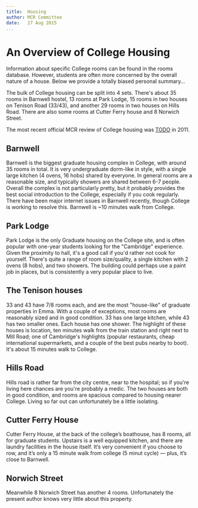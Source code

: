 ```yaml
---
title:  Housing  
author: MCR Committee  
date:   27 Aug 2015  
...
```


# An Overview of College Housing

Information about specific College rooms can be found in the rooms
database. However, students are often more concerned by the overall
nature of a house. Below we provide a totally biased personal summary…

The bulk of College housing can be split into 4 sets. There's about 35
rooms in Barnwell hostel, 13 rooms at Park Lodge, 15 rooms in two houses
on Tenison Road (33/43), and another 29 rooms in two houses on Hills
Road. There are also some rooms at Cutter Ferry house and 8 Norwich
Street.

The most recent official MCR review of College housing was
[TODO](uploads/accommodation_reviews/accommodation_review_2011.pdf)
in 2011.

## Barnwell

Barnwell is the biggest graduate housing complex in College, with around
35 rooms in total. It is very undergraduate dorm-like in style, with a
single large kitchen (4 ovens, 16 hobs) shared by everyone. In general
rooms are a reasonable size, and typically showers are shared between
6-7 people. Overall the complex is not particularly pretty, but it
probably provides the best social introduction to the College,
especially if you cook regularly. There have been major internet issues
in Barnwell recently, though College is working to resolve this.
Barnwell is \~10 minutes walk from College.

## Park Lodge

Park Lodge is the only Graduate housing on the College site, and is
often popular with one-year students looking for the "Cambridge"
experience. Given the proximity to hall, it's a good call if you'd
rather not cook for yourself. There's quite a range of room
size/quality, a single kitchen with 2 ovens (8 hobs), and two showers.
The building could perhaps use a paint job in places, but is
consistently a very popular place to live.

## The Tenison houses

33 and 43 have 7/8 rooms each, and are the most "house-like" of graduate
properties in Emma. With a couple of exceptions, most rooms are
reasonably sized and in good condition. 33 has one large kitchen, while
43 has two smaller ones. Each house has one shower. The highlight of
these houses is location, ten minutes walk from the train station and
right next to Mill Road; one of Cambridge's highlights (popular
restaurants, cheap international supermarkets, and a couple of the best
pubs nearby to boot). It's about 15 minutes walk to College.

## Hills Road

Hills road is rather far from the city centre, near to the hospital; so
if you're living here chances are you're probably a medic. The two
houses are both in good condition, and rooms are spacious compared to
housing nearer College. Living so far out can unfortunately be a little
isolating.

## Cutter Ferry House

Cutter Ferry House, at the back of the college’s boathouse, has 8 rooms,
all for graduate students. Upstairs is a well equipped kitchen, and
there are laundry facilities in the house itself. It’s very convenient
if you choose to row, and it’s only a 15 minute walk from college (5
minut cycle) — plus, it’s close to Barnwell.

## Norwich Street

Meanwhile 8 Norwich Street has another 4 rooms. Unfortunately the
present author knows very little about this property.
